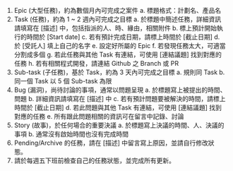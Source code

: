 1. Epic (大型任務)，約為數個月內可完成之案件
   a. 標題格式：計劃名、產品名
2. Task (任務)，約為 1 ~ 2 週內可完成之目標
   a. 於標題中簡述任務，詳細資訊請填寫在 [描述] 中，包括指派的人、時、緣由，相關附件
   b. 標上預計開始執行的時間於 [Start date]
   c. 若有預計完成日期，請標上時間於 [截止日期]
   d. 於 [受託人] 填上自己的名字
   e. 設定好所屬的 Epic
   f. 若發現任務太大，可適當分割成多個
   g. 若此任務與其他 Task 有連結，可使用 [連結議題] 找到對應的任務
   h. 若有相關程式開發，請連結 Github 之 Branch 或 PR
3. Sub-task (子任務)，基於 Task，約為 3 天內可完成之目標
   a. 規則同 Task
   b. 同一個 Task 以 5 個 Sub-task 為限
4. Bug (漏洞)，尚待討論的事項，通常以問題呈現
   a. 於標題寫上被提出的時間、問題
   b. 詳細資訊請填寫在 [描述] 中
   c. 若有預計問題要被解決的時間，請標上時間於 [截止日期]
   d. 若此問題與其他 Task 有連結，可使用 [連結議題] 找到對應的任務
   e. 所有跟此問題相關的資訊可在留言中記錄、討論
5. Story (故事)，於任何場合的重要決議
   a. 於標題寫上決議的時間、人、決議的事項
   b. 通常沒有啟始時間也沒有完成時間
6. Pending/Archive 的任務，請在 [描述] 中留言寫上原因，並請自行修改狀態。
7. 請於每週五下班前檢查自己的任務狀態，並完成所有更新。
